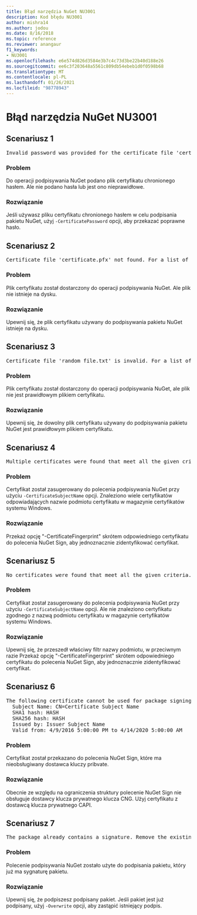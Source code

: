 ```yaml
---
title: Błąd narzędzia NuGet NU3001
description: Kod błędu NU3001
author: mishra14
ms.author: jodou
ms.date: 8/16/2018
ms.topic: reference
ms.reviewer: anangaur
f1_keywords:
- NU3001
ms.openlocfilehash: e6e574d826d3584e3b7c4c73d3be22b40d188e26
ms.sourcegitcommit: ee6c3f203648a5561c809db54ebeb1d0f0598b68
ms.translationtype: MT
ms.contentlocale: pl-PL
ms.lasthandoff: 01/26/2021
ms.locfileid: "98778943"
---
```

# <a name="nuget-error-nu3001"></a>Błąd narzędzia NuGet NU3001

## <a name="scenario-1"></a>Scenariusz 1

<pre>Invalid password was provided for the certificate file 'certificate.pfx'. Provide a valid password using the '-CertificatePassword' option.</pre>

### <a name="issue"></a>Problem

Do operacji podpisywania NuGet podano plik certyfikatu chronionego hasłem. Ale nie podano hasła lub jest ono nieprawidłowe.


### <a name="solution"></a>Rozwiązanie

Jeśli używasz pliku certyfikatu chronionego hasłem w celu podpisania pakietu NuGet, użyj `-CertificatePassword` opcji, aby przekazać poprawne hasło.



## <a name="scenario-2"></a>Scenariusz 2

<pre>Certificate file 'certificate.pfx' not found. For a list of accepted ways to provide a certificate, visit https://docs.nuget.org/docs/reference/command-line-reference.</pre>

### <a name="issue"></a>Problem

Plik certyfikatu został dostarczony do operacji podpisywania NuGet. Ale plik nie istnieje na dysku.


### <a name="solution"></a>Rozwiązanie

Upewnij się, że plik certyfikatu używany do podpisywania pakietu NuGet istnieje na dysku.



## <a name="scenario-3"></a>Scenariusz 3

<pre>Certificate file 'random_file.txt' is invalid. For a list of accepted ways to provide a certificate, visit https://docs.nuget.org/docs/reference/command-line-reference.</pre>

### <a name="issue"></a>Problem

Plik certyfikatu został dostarczony do operacji podpisywania NuGet, ale plik nie jest prawidłowym plikiem certyfikatu.


### <a name="solution"></a>Rozwiązanie

Upewnij się, że dowolny plik certyfikatu używany do podpisywania pakietu NuGet jest prawidłowym plikiem certyfikatu.



## <a name="scenario-4"></a>Scenariusz 4

<pre>Multiple certificates were found that meet all the given criteria. Use the '-CertificateFingerprint' option with the hash of the desired certificate.</pre>

### <a name="issue"></a>Problem

Certyfikat został zasugerowany do polecenia podpisywania NuGet przy użyciu `-CertificateSubjectName` opcji. Znaleziono wiele certyfikatów odpowiadających nazwie podmiotu certyfikatu w magazynie certyfikatów systemu Windows.


### <a name="solution"></a>Rozwiązanie

Przekaż opcję "-CertificateFingerprint" skrótem odpowiedniego certyfikatu do polecenia NuGet Sign, aby jednoznacznie zidentyfikować certyfikat.



## <a name="scenario-5"></a>Scenariusz 5

<pre>No certificates were found that meet all the given criteria. For a list of accepted ways to provide a certificate, visit https://docs.nuget.org/docs/reference/command-line-reference.</pre>

### <a name="issue"></a>Problem

Certyfikat został zasugerowany do polecenia podpisywania NuGet przy użyciu `-CertificateSubjectName` opcji. Ale nie znaleziono certyfikatu zgodnego z nazwą podmiotu certyfikatu w magazynie certyfikatów systemu Windows.


### <a name="solution"></a>Rozwiązanie

Upewnij się, że przeszedł właściwy filtr nazwy podmiotu, w przeciwnym razie Przekaż opcję "-CertificateFingerprint" skrótem odpowiedniego certyfikatu do polecenia NuGet Sign, aby jednoznacznie zidentyfikować certyfikat.



## <a name="scenario-6"></a>Scenariusz 6

<pre>The following certificate cannot be used for package signing as the private key provider is unsupported:
  Subject Name: CN=Certificate Subject Name
  SHA1 hash: HASH
  SHA256 hash: HASH
  Issued by: Issuer Subject Name
  Valid from: 4/9/2016 5:00:00 PM to 4/14/2020 5:00:00 AM</pre>

### <a name="issue"></a>Problem

Certyfikat został przekazano do polecenia NuGet Sign, które ma nieobsługiwany dostawca kluczy pribvate. 


### <a name="solution"></a>Rozwiązanie

Obecnie ze względu na ograniczenia struktury polecenie NuGet Sign nie obsługuje dostawcy klucza prywatnego klucza CNG. Użyj certyfikatu z dostawcą klucza prywatnego CAPI.



## <a name="scenario-7"></a>Scenariusz 7

<pre>The package already contains a signature. Remove the existing signature before adding a new signature.</pre>

### <a name="issue"></a>Problem

Polecenie podpisywania NuGet zostało użyte do podpisania pakietu, który już ma sygnaturę pakietu.


### <a name="solution"></a>Rozwiązanie

Upewnij się, że podpiszesz podpisany pakiet. Jeśli pakiet jest już podpisany, użyj `-Overwrite` opcji, aby zastąpić istniejący podpis.


